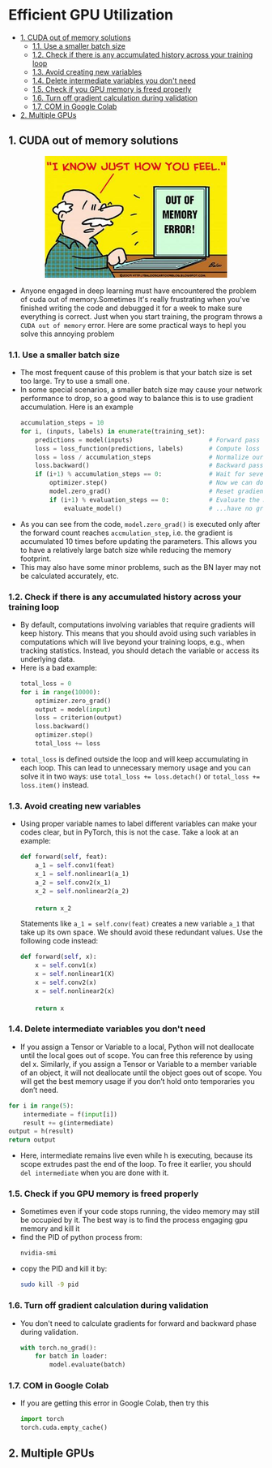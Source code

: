 # Efficient GPU Utilization
- [1. CUDA out of memory solutions](#1-cuda-out-of-memory-solutions)
  - [1.1. Use a smaller batch size](#11-use-a-smaller-batch-size)
  - [1.2. Check if there is any accumulated history across your training loop](#12-check-if-there-is-any-accumulated-history-across-your-training-loop)
  - [1.3. Avoid creating new variables](#13-avoid-creating-new-variables)
  - [1.4. Delete intermediate variables you don't need](#14-delete-intermediate-variables-you-dont-need)
  - [1.5. Check if you GPU memory is freed properly](#15-check-if-you-gpu-memory-is-freed-properly)
  - [1.6. Turn off gradient calculation during validation](#16-turn-off-gradient-calculation-during-validation)
  - [1.7. COM in Google Colab](#17-com-in-google-colab)
- [2. Multiple GPUs](#2-multiple-gpus)

## 1. CUDA out of memory solutions

<div align=center>
  <img src='images/COM.jpg' width=360 height=240>
</div>

- Anyone engaged in deep learning must have encountered the problem of cuda out of memory.Sometimes It's really frustrating when you've finished writing the code and debugged it for a week to make sure everything is correct. Just when you start training, the program throws a `CUDA out of memory` error. Here are some practical ways to hepl you solve this annoying problem
### 1.1. Use a smaller batch size
- The most frequent cause of this problem is that your batch size is set too large. Try to use a small one.
- In some special scenarios, a smaller batch size may cause your network performance to drop, so a good way to balance this is to use gradient accumulation. Here is an example
    ```python
    accumulation_steps = 10                                                              # Reset gradients tensors
    for i, (inputs, labels) in enumerate(training_set):
        predictions = model(inputs)                     # Forward pass
        loss = loss_function(predictions, labels)       # Compute loss function
        loss = loss / accumulation_steps                # Normalize our loss (if averaged)
        loss.backward()                                 # Backward pass
        if (i+1) % accumulation_steps == 0:             # Wait for several backward steps
            optimizer.step()                            # Now we can do an optimizer step
            model.zero_grad()                           # Reset gradients tensors
            if (i+1) % evaluation_steps == 0:           # Evaluate the model when we...
                evaluate_model()                        # ...have no gradients accumulate
    ```
- As you can see from the code, `model.zero_grad()` is executed only after the forward count reaches `accmulation_step`, i.e. the gradient is accumulated 10 times before updating the parameters. This allows you to have a relatively large batch size while reducing the memory footprint.
- This may also have some minor problems, such as the BN layer may not be calculated accurately, etc.

### 1.2. Check if there is any accumulated history across your training loop
- By default, computations involving variables that require gradients will keep history. This means that you should avoid using such variables in computations which will live beyond your training loops, e.g., when tracking statistics. Instead, you should detach the variable or access its underlying data.
- Here is a bad example:
    ```python
    total_loss = 0
    for i in range(10000):
        optimizer.zero_grad()
        output = model(input)
        loss = criterion(output)
        loss.backward()
        optimizer.step()
        total_loss += loss
    ```
- `total_loss` is defined outside the loop and will keep accumulating in each loop. This can lead to unnecessary memory usage and you can solve it in two ways: use `total_loss += loss.detach()` or `total_loss += loss.item()` instead.

### 1.3. Avoid creating new variables
- Using proper variable names to label different variables can make your codes clear, but in PyTorch, this is not the case. Take a look at an example:
    ```python
    def forward(self, feat):
        a_1 = self.conv1(feat)
        x_1 = self.nonlinear1(a_1)
        a_2 = self.conv2(x_1)
        x_2 = self.nonlinear2(a_2)

        return x_2
    ```
    Statements like `a_1 = self.conv(feat)` creates a new variable `a_1` that take up its own space. We should avoid these redundant values. Use the following code instead:
    ```python
    def forward(self, x):
        x = self.conv1(x)
        x = self.nonlinear1(X)
        x = self.conv2(x)
        x = self.nonlinear2(x)

        return x
    ```

### 1.4. Delete intermediate variables you don't need
- If you assign a Tensor or Variable to a local, Python will not deallocate until the local goes out of scope. You can free this reference by using del x. Similarly, if you assign a Tensor or Variable to a member variable of an object, it will not deallocate until the object goes out of scope. You will get the best memory usage if you don’t hold onto temporaries you don’t need.
```python
for i in range(5):
    intermediate = f(input[i])
    result += g(intermediate)
output = h(result)
return output
```
- Here, intermediate remains live even while h is executing, because its scope extrudes past the end of the loop. To free it earlier, you should `del intermediate` when you are done with it.

### 1.5. Check if you GPU memory is freed properly
- Sometimes even if your code stops running, the video memory may still be occupied by it. The best way is to find the process engaging gpu memory and kill it
- find the PID of python process from:
    ```bash
    nvidia-smi
    ```
- copy the PID and kill it by:
    ```bash
    sudo kill -9 pid
    ```

### 1.6. Turn off gradient calculation during validation
- You don't need to calculate gradients for forward and backward phase during validation.
    ```python
    with torch.no_grad():
        for batch in loader:
            model.evaluate(batch)
    ```

### 1.7. COM in Google Colab
- If you are getting this error in Google Colab, then try this
    ```python
    import torch
    torch.cuda.empty_cache()
    ```

## 2. Multiple GPUs
